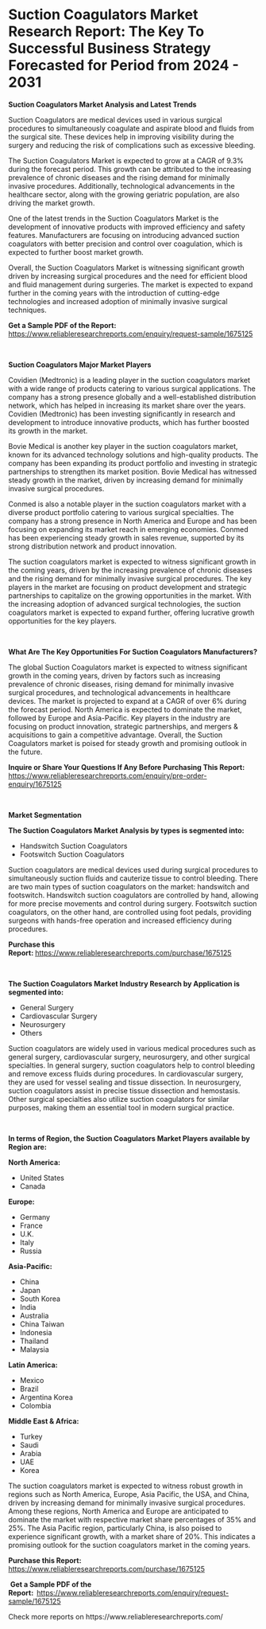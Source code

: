 <p><h1>Suction Coagulators Market Research Report: The Key To Successful Business Strategy Forecasted for Period from 2024 - 2031</h1></p><p><strong>Suction Coagulators Market Analysis and Latest Trends</strong></p>
<p><p>Suction Coagulators are medical devices used in various surgical procedures to simultaneously coagulate and aspirate blood and fluids from the surgical site. These devices help in improving visibility during the surgery and reducing the risk of complications such as excessive bleeding.</p><p>The Suction Coagulators Market is expected to grow at a CAGR of 9.3% during the forecast period. This growth can be attributed to the increasing prevalence of chronic diseases and the rising demand for minimally invasive procedures. Additionally, technological advancements in the healthcare sector, along with the growing geriatric population, are also driving the market growth.</p><p>One of the latest trends in the Suction Coagulators Market is the development of innovative products with improved efficiency and safety features. Manufacturers are focusing on introducing advanced suction coagulators with better precision and control over coagulation, which is expected to further boost market growth.</p><p>Overall, the Suction Coagulators Market is witnessing significant growth driven by increasing surgical procedures and the need for efficient blood and fluid management during surgeries. The market is expected to expand further in the coming years with the introduction of cutting-edge technologies and increased adoption of minimally invasive surgical techniques.</p></p>
<p><strong>Get a Sample PDF of the Report:&nbsp;</strong> <a href="https://www.reliableresearchreports.com/enquiry/request-sample/1675125">https://www.reliableresearchreports.com/enquiry/request-sample/1675125</a></p>
<p>&nbsp;</p>
<p><strong>Suction Coagulators Major Market Players</strong></p>
<p><p>Covidien (Medtronic) is a leading player in the suction coagulators market with a wide range of products catering to various surgical applications. The company has a strong presence globally and a well-established distribution network, which has helped in increasing its market share over the years. Covidien (Medtronic) has been investing significantly in research and development to introduce innovative products, which has further boosted its growth in the market.</p><p>Bovie Medical is another key player in the suction coagulators market, known for its advanced technology solutions and high-quality products. The company has been expanding its product portfolio and investing in strategic partnerships to strengthen its market position. Bovie Medical has witnessed steady growth in the market, driven by increasing demand for minimally invasive surgical procedures.</p><p>Conmed is also a notable player in the suction coagulators market with a diverse product portfolio catering to various surgical specialties. The company has a strong presence in North America and Europe and has been focusing on expanding its market reach in emerging economies. Conmed has been experiencing steady growth in sales revenue, supported by its strong distribution network and product innovation.</p><p>The suction coagulators market is expected to witness significant growth in the coming years, driven by the increasing prevalence of chronic diseases and the rising demand for minimally invasive surgical procedures. The key players in the market are focusing on product development and strategic partnerships to capitalize on the growing opportunities in the market. With the increasing adoption of advanced surgical technologies, the suction coagulators market is expected to expand further, offering lucrative growth opportunities for the key players.</p></p>
<p>&nbsp;</p>
<p><strong>What Are The Key Opportunities For Suction Coagulators Manufacturers?</strong></p>
<p><p>The global Suction Coagulators market is expected to witness significant growth in the coming years, driven by factors such as increasing prevalence of chronic diseases, rising demand for minimally invasive surgical procedures, and technological advancements in healthcare devices. The market is projected to expand at a CAGR of over 6% during the forecast period. North America is expected to dominate the market, followed by Europe and Asia-Pacific. Key players in the industry are focusing on product innovation, strategic partnerships, and mergers & acquisitions to gain a competitive advantage. Overall, the Suction Coagulators market is poised for steady growth and promising outlook in the future.</p></p>
<p><strong>Inquire or Share Your Questions If Any Before Purchasing This Report:</strong> <a href="https://www.reliableresearchreports.com/enquiry/pre-order-enquiry/1675125">https://www.reliableresearchreports.com/enquiry/pre-order-enquiry/1675125</a></p>
<p>&nbsp;</p>
<p><strong>Market Segmentation</strong></p>
<p><strong>The Suction Coagulators Market Analysis by types is segmented into:</strong></p>
<p><ul><li>Handswitch Suction Coagulators</li><li>Footswitch Suction Coagulators</li></ul></p>
<p><p>Suction coagulators are medical devices used during surgical procedures to simultaneously suction fluids and cauterize tissue to control bleeding. There are two main types of suction coagulators on the market: handswitch and footswitch. Handswitch suction coagulators are controlled by hand, allowing for more precise movements and control during surgery. Footswitch suction coagulators, on the other hand, are controlled using foot pedals, providing surgeons with hands-free operation and increased efficiency during procedures.</p></p>
<p><strong>Purchase this Report:&nbsp;</strong><a href="https://www.reliableresearchreports.com/purchase/1675125">https://www.reliableresearchreports.com/purchase/1675125</a></p>
<p>&nbsp;</p>
<p><strong>The Suction Coagulators Market Industry Research by Application is segmented into:</strong></p>
<p><ul><li>General Surgery</li><li>Cardiovascular Surgery</li><li>Neurosurgery</li><li>Others</li></ul></p>
<p><p>Suction coagulators are widely used in various medical procedures such as general surgery, cardiovascular surgery, neurosurgery, and other surgical specialties. In general surgery, suction coagulators help to control bleeding and remove excess fluids during procedures. In cardiovascular surgery, they are used for vessel sealing and tissue dissection. In neurosurgery, suction coagulators assist in precise tissue dissection and hemostasis. Other surgical specialties also utilize suction coagulators for similar purposes, making them an essential tool in modern surgical practice.</p></p>
<p>&nbsp;</p>
<p><strong>In terms of Region, the Suction Coagulators Market Players available by Region are:</strong></p>
<p>
    <p> <strong> North America: </strong>
        <ul>
            <li>United States</li>
            <li>Canada</li>
        </ul>
        </p> 
    <p> <strong> Europe: </strong>
        <ul>
            <li>Germany</li>
            <li>France</li>
            <li>U.K.</li>
            <li>Italy</li>
            <li>Russia</li>
        </ul>
        </p> 
    <p> <strong> Asia-Pacific: </strong>
        <ul>
            <li>China</li>
            <li>Japan</li>
            <li>South Korea</li>
            <li>India</li>
            <li>Australia</li>
            <li>China Taiwan</li>
            <li>Indonesia</li>
            <li>Thailand</li>
            <li>Malaysia</li>
        </ul>
        </p> 
    <p> <strong> Latin America: </strong>
        <ul>
            <li>Mexico</li>
            <li>Brazil</li>
            <li>Argentina Korea</li>
            <li>Colombia</li>
        </ul>
        </p> 
    <p> <strong> Middle East & Africa: </strong>
        <ul>
            <li>Turkey</li>
            <li>Saudi</li>
            <li>Arabia</li>
            <li>UAE</li>
            <li>Korea</li>
        </ul>
    </p>
    </p>
<p><p>The suction coagulators market is expected to witness robust growth in regions such as North America, Europe, Asia Pacific, the USA, and China, driven by increasing demand for minimally invasive surgical procedures. Among these regions, North America and Europe are anticipated to dominate the market with respective market share percentages of 35% and 25%. The Asia Pacific region, particularly China, is also poised to experience significant growth, with a market share of 20%. This indicates a promising outlook for the suction coagulators market in the coming years.</p></p>
<p><strong>Purchase this Report: </strong><a href="https://www.reliableresearchreports.com/purchase/1675125">https://www.reliableresearchreports.com/purchase/1675125</a></p>
<p>&nbsp;<strong>Get a Sample PDF of the Report:&nbsp;&nbsp;</strong><a href="https://www.reliableresearchreports.com/enquiry/request-sample/1675125">https://www.reliableresearchreports.com/enquiry/request-sample/1675125</a></p>
<p><strong></strong></p>
<p>Check more reports on https://www.reliableresearchreports.com/</p>
